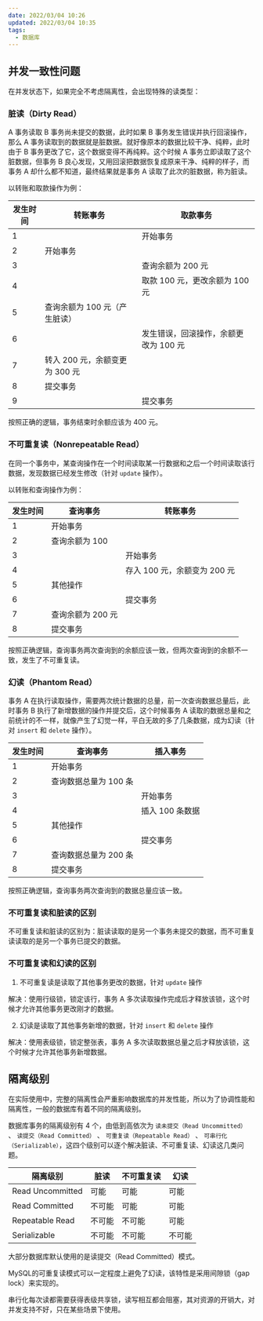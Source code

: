 ```yaml
---
date: 2022/03/04 10:26
updated: 2022/03/04 10:35
tags:
  - 数据库
---
```


## 并发一致性问题
在并发状态下，如果完全不考虑隔离性，会出现特殊的读类型：

### 脏读（Dirty Read）

A 事务读取 B 事务尚未提交的数据，此时如果 B 事务发生错误并执行回滚操作，那么 A 事务读取到的数据就是脏数据。就好像原本的数据比较干净、纯粹，此时由于 B 事务更改了它，这个数据变得不再纯粹。这个时候 A 事务立即读取了这个脏数据，但事务 B 良心发现，又用回滚把数据恢复成原来干净、纯粹的样子，而事务 A 却什么都不知道，最终结果就是事务 A 读取了此次的脏数据，称为脏读。

以转账和取款操作为例：

| 发生时间 | 转账事务                       | 取款事务                              |
| -------- | ------------------------------ | ------------------------------------- |
| 1        |                                | 开始事务                              |
| 2        | 开始事务                       |                                       |
| 3        |                                | 查询余额为 200 元                     |
| 4        |                                | 取款 100 元，更改余额为 100 元        |
| 5        | 查询余额为 100 元（产生脏读）  |                                       |
| 6        |                                | 发生错误，回滚操作，余额更改为 100 元 |
| 7        | 转入 200 元，余额变更为 300 元 |                                       |
| 8        | 提交事务                       |                                       |
| 9        |                                | 提交事务                                      |

按照正确的逻辑，事务结束时余额应该为 400 元。

### 不可重复读（Nonrepeatable Read）

在同一个事务中，某查询操作在一个时间读取某一行数据和之后一个时间读取该行数据，发现数据已经发生修改（针对 `update` 操作）。

以转账和查询操作为例：

| 发生时间 | 查询事务        | 转账事务                    |
| -------- | --------------- | --------------------------- |
| 1        | 开始事务        |                             |
| 2        | 查询余额为 100  |                             |
| 3        |                 | 开始事务                    |
| 4        |                 | 存入 100 元，余额变为 200 元 |
| 5        | 其他操作        |                             |
| 6        |                 | 提交事务                    |
| 7        | 查询余额为 200 元 |                             |
| 8        | 提交事务        |                             |

按照正确逻辑，查询事务两次查询到的余额应该一致，但两次查询到的余额不一致，发生了不可重复读。

### 幻读（Phantom Read）

事务 A 在执行读取操作，需要两次统计数据的总量，前一次查询数据总量后，此时事务 B 执行了新增数据的操作并提交后，这个时候事务 A 读取的数据总量和之前统计的不一样，就像产生了幻觉一样，平白无故的多了几条数据，成为幻读（针对 `insert` 和 `delete` 操作）。

| 发生时间 | 查询事务              | 插入事务        |
| -------- | --------------------- | --------------- |
| 1        | 开始事务              |                 |
| 2        | 查询数据总量为 100 条 |                 |
| 3        |                       | 开始事务        |
| 4        |                       | 插入 100 条数据 |
| 5        | 其他操作              |                 |
| 6        |                       | 提交事务        |
| 7        | 查询数据总量为 200 条 |                 |
| 8        | 提交事务              |                 |

按照正确逻辑，查询事务两次查询到的数据总量应该一致。

### 不可重复读和脏读的区别

不可重复读和脏读的区别为：脏读读取的是另一个事务未提交的数据，而不可重复读读取的是另一个事务已提交的数据。

### 不可重复读和幻读的区别

1. 不可重复读是读取了其他事务更改的数据，针对 `update` 操作

解决：使用行级锁，锁定该行，事务 A 多次读取操作完成后才释放该锁，这个时候才允许其他事务更改刚才的数据。

2. 幻读是读取了其他事务新增的数据，针对 `insert` 和 `delete` 操作

解决：使用表级锁，锁定整张表，事务 A 多次读取数据总量之后才释放该锁，这个时候才允许其他事务新增数据。

## 隔离级别

在实际使用中，完整的隔离性会严重影响数据库的并发性能，所以为了协调性能和隔离性，一般的数据库有着不同的隔离级别。

数据库事务的隔离级别有 4 个，由低到高依次为 `读未提交（Read Uncommitted）` 、 `读提交（Read Committed）` 、 `可重复读（Repeatable Read）` 、 `可串行化（Serializable）`，这四个级别可以逐个解决脏读、不可重复读、幻读这几类问题。

| 隔离级别         | 脏读   | 不可重复读 | 幻读   |
| ---------------- | ------ | ---------- | ------ |
| Read Uncommitted | 可能 | 可能     | 可能 |
| Read Committed   | 不可能   | 可能     | 可能 |
| Repeatable Read  | 不可能   | 不可能       | 可能 |
| Serializable     | 不可能   | 不可能       | 不可能   |

大部分数据库默认使用的是读提交（Read Committed）模式。

MySQL的可重复读模式可以一定程度上避免了幻读，该特性是采用间隙锁（gap lock）来实现的。

串行化每次读都需要获得表级共享锁，读写相互都会阻塞，其对资源的开销大，对并发支持不好，只在某些场景下使用。